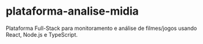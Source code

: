 # plataforma-analise-midia
Plataforma Full-Stack para monitoramento e análise de filmes/jogos usando React, Node.js e TypeScript.
